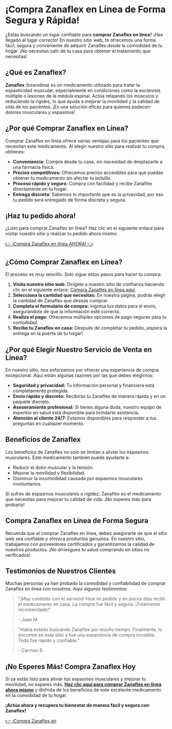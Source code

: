 # ¡Compra Zanaflex en Línea de Forma Segura y Rápida!

¿Estás buscando un lugar confiable para **comprar Zanaflex en línea**? ¡Has llegado al lugar correcto! En nuestro sitio web, te ofrecemos una forma fácil, segura y conveniente de adquirir Zanaflex desde la comodidad de tu hogar. ¡No necesitas salir de tu casa para obtener el tratamiento que necesitas!

## ¿Qué es Zanaflex?

**Zanaflex** (tizanidina) es un medicamento utilizado para tratar la espasticidad muscular, especialmente en condiciones como la esclerosis múltiple o lesiones de la médula espinal. Actúa relajando los músculos y reduciendo la rigidez, lo que ayuda a mejorar la movilidad y la calidad de vida de los pacientes. ¡Es una solución eficaz para quienes padecen dolores musculares y espasmos!

## ¿Por qué Comprar Zanaflex en Línea?

Comprar Zanaflex en línea ofrece varias ventajas para los pacientes que necesitan este medicamento. Al elegir nuestro sitio para realizar tu compra, obtienes:

- **Conveniencia:** Compra desde tu casa, sin necesidad de desplazarte a una farmacia física.
- **Precios competitivos:** Ofrecemos precios accesibles para que puedas obtener tu medicamento sin afectar tu bolsillo.
- **Proceso rápido y seguro:** Compra con facilidad y recibe Zanaflex directamente en tu hogar.
- **Entrega discreta:** Sabemos lo importante que es la privacidad, por eso tu pedido será entregado de forma discreta y segura.

## ¡Haz tu pedido ahora!

¿Listo para comprar Zanaflex en línea? Haz clic en el siguiente enlace para visitar nuestro sitio y realizar tu pedido ahora mismo:

[👉 ¡Compra Zanaflex en línea AHORA! 👈](https://tinyurl.com/zanaflexbestprice)

## ¿Cómo Comprar Zanaflex en Línea?

El proceso es muy sencillo. Solo sigue estos pasos para hacer tu compra:

1. **Visita nuestro sitio web:** Dirígete a nuestro sitio de confianza haciendo clic en el siguiente enlace: [Compra Zanaflex en línea aquí](https://tinyurl.com/zanaflexbestprice).
2. **Selecciona la cantidad que necesitas:** En nuestra página, podrás elegir la cantidad de Zanaflex que deseas comprar.
3. **Completa el formulario de compra:** Ingresa tus datos para el envío, asegurándote de que la información esté correcta.
4. **Realiza el pago:** Ofrecemos múltiples opciones de pago seguras para tu comodidad.
5. **Recibe tu Zanaflex en casa:** Después de completar tu pedido, ¡espera la entrega en la puerta de tu hogar!

## ¿Por qué Elegir Nuestro Servicio de Venta en Línea?

En nuestro sitio, nos esforzamos por ofrecer una experiencia de compra excepcional. Aquí están algunas razones por las que debes elegirnos:

- **Seguridad y privacidad:** Tu información personal y financiera está completamente protegida.
- **Envío rápido y discreto:** Recibirás tu Zanaflex de manera rápida y en un paquete discreto.
- **Asesoramiento profesional:** Si tienes alguna duda, nuestro equipo de expertos en salud está disponible para brindarte asistencia.
- **Atención al cliente 24/7:** Estamos disponibles para responder a tus preguntas en cualquier momento.

## Beneficios de Zanaflex

Los beneficios de Zanaflex no solo se limitan a aliviar los espasmos musculares. Este medicamento también puede ayudarte a:

- Reducir el dolor muscular y la tensión.
- Mejorar la movilidad y flexibilidad.
- Disminuir la incomodidad causada por espasmos musculares involuntarios.

Si sufres de espasmos musculares o rigidez, Zanaflex es el medicamento que necesitas para mejorar tu calidad de vida. ¡No esperes más para probarlo!

## Compra Zanaflex en Línea de Forma Segura

Recuerda que al comprar Zanaflex en línea, debes asegurarte de que el sitio web sea confiable y ofrezca productos genuinos. En nuestro sitio, trabajamos con proveedores certificados y garantizamos la calidad de nuestros productos. ¡No arriesgues tu salud comprando en sitios no verificados!

## Testimonios de Nuestros Clientes

Muchas personas ya han probado la comodidad y confiabilidad de comprar Zanaflex en línea con nosotros. Aquí algunos testimonios:

> "¡Muy contento con el servicio! Hice mi pedido y en pocos días recibí el medicamento en casa. La compra fue fácil y segura. ¡Totalmente recomendado!"
> 
> <footer>- Juan M.</footer>

> "Había estado buscando Zanaflex por mucho tiempo. Finalmente, lo encontré en este sitio y fue una experiencia de compra increíble. Todo fue rápido y confiable."
> 
> <footer>- Carmen R.</footer>

## ¡No Esperes Más! Compra Zanaflex Hoy

Si ya estás listo para aliviar tus espasmos musculares y mejorar tu movilidad, no esperes más. **[Haz clic aquí para comprar Zanaflex en línea ahora mismo](https://tinyurl.com/zanaflexbestprice)** y disfruta de los beneficios de este excelente medicamento en la comodidad de tu hogar.

**¡Actúa ahora y recupera tu bienestar de manera fácil y segura con Zanaflex!**

[👉 ¡Compra Zanaflex ah](https://tinyurl.com/zanaflexbestprice)

